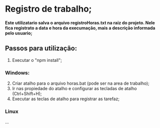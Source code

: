 # Registro de trabalho;

#### Este utilizatario salva o arquivo registroHoras.txt na raiz do projeto. Nele fica registrato a data e hora da execumação, mais a descrição informada pelo usuario;

## Passos para utilização:
  1. Executar o "npm install";
  
### Windows:
  2. Criar atalho para o arquivo horas.bat (pode ser na area de trabalho);
  3. Ir nas propiedade do atalho e configurar as tecladas de atalho (Ctrl+Shift+H);
  3. Executar as teclas de atalho para registrar as tarefaz;
 
### Linux 
  ...
